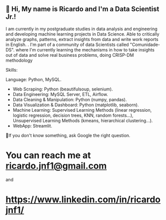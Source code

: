 ## 👋 Hi, My name is Ricardo and I'm a Data Scientist Jr.!

I am currently in my postgraduate studies in data analysis and engineering and developing machine learning projects in Data Science. 
Able to critically analyze graphs, patterns, extract insights from data and write work reports in English. 
. I'm part of a community of data Scientists called "Comunidade-DS". where I'm currently learning the 
mechanisms in how to take insights out of data and solve real business problems, doing CRISP-DM methodology

Skills:

Language: Python, MySQL.
- Web Scraping: Python (beautifulsoup, selenium).
- Data Engineering: MySQL Server, ETL, Airflow.
- Data Cleaning & Manipulation: Python (numpy, pandas).
- Data Visualization & Dashboard: Python (matplotlib, seaborn).
- Machine Learning: Supervised Learning Methods (linear regression, logistic regression, decision trees, KNN, random forests...), Unsupervised Learning Methods (kmeans, hierarchical clustering...).
- WebApp: Streamlit. 
 
💭If you don't know something, ask Google the right question.

# You can reach me at ricardo.jnf1@gmail.com 
and 
# https://www.linkedin.com/in/ricardojnf1/

<!---Ricardojnf33/Ricardojnf33 is a ✨ special ✨ repository because its `README.md` (this file) appears on your GitHub profile.
You can click the Preview link to take a look at your changes.
--->
